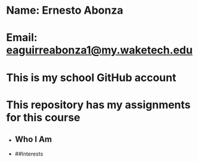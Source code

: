 # Name: Ernesto Abonza
# Email: eaguirreabonza1@my.waketech.edu
# This is my school GitHub account
# This repository has my assignments for this course
* ## Who I Am
* ##Interests
